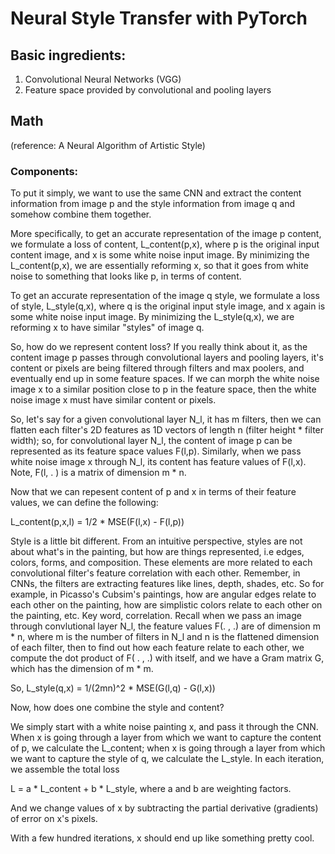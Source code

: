 # Neural Style Transfer with PyTorch

## Basic ingredients: 
1. Convolutional Neural Networks (VGG)
2. Feature space provided by convolutional and pooling layers 

## Math
(reference: A Neural Algorithm of Artistic Style)
### Components:
To put it simply, we want to use the same CNN and extract the content information from image p and the style information from image q and somehow combine them together. 

More specifically, to get an accurate representation of the image p content, we formulate a loss of content, L_content(p,x), where p is the original input content image, and x is some white noise input image. By minimizing the L_content(p,x), we are essentially reforming x, so that it goes from white noise to something that looks like p, in terms of content. 

To get an accurate representation of the image q style, we formulate a loss of style, L_style(q,x), where q is the original input style image, and x again is some white noise input image. By minimizing the L_style(q,x), we are reforming x to have similar "styles" of image q. 

So, how do we represent content loss? If you really think about it, as the content image p passes through convolutional layers and pooling layers, it's content or pixels are being filtered through filters and max poolers, and eventually end up in some feature spaces. If we can morph the white noise image x to a similar position close to p in the feature space, then the white noise image x must have similar content or pixels. 

So, let's say for a given convolutional layer N_l, it has m filters, then we can flatten each filter's 2D features as 1D vectors of length n (filter height * filter width); so, for convolutional layer N_l, the content of image p can be represented as its feature space values F(l,p). Similarly, when we pass white noise image x through N_l, its content has feature values of F(l,x). Note, F(l, . ) is a matrix of dimension m \* n. 

Now that we can repesent content of p and x in terms of their feature values, we can define the following: 

L_content(p,x,l) = 1/2 \* MSE(F(l,x) - F(l,p))  

Style is a little bit different. From an intuitive perspective, styles are not about what's in the painting, but how are things represented, i.e edges, colors, forms, and composition. These elements are more related to each convolutional filter's feature correlation with each other. Remember, in CNNs, the filters are extracting features like lines, depth, shades, etc. So for example, in Picasso's Cubsim's paintings, how are angular edges relate to each other on the painting, how are simplistic colors relate to each other on the painting, etc. Key word, correlation. Recall when we pass an image through convlutional layer N_l, the feature values F(. , .) are of dimension m \* n, where m is the number of filters in N_l and n is the flattened dimension of each filter, then to find out how each feature relate to each other, we compute the dot product of F( . , .) with itself, and we have a Gram matrix G, which has the dimension of m * m. 

So, L_style(q,x) = 1/(2mn)^2 * MSE(G(l,q) - G(l,x))

Now, how does one combine the style and content? 

We simply start with a white noise painting x, and pass it through the CNN. When x is going through a layer from which we want to capture the content of p, we calculate the L_content; when x is going through a layer from which we want to capture the style of q, we calculate the L_style. In each iteration, we assemble the total loss 

L = a * L_content + b * L_style, where a and b are weighting factors. 

And we change values of x by subtracting the partial derivative (gradients) of error on x's pixels. 

With a few hundred iterations, x should end up like something pretty cool. 

